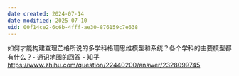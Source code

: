 ```yaml
---
date created: 2024-07-14
date modified: 2025-07-10
uid: 00f14ce2-6c6b-4fff-ae30-876159c7e638
---
```


如何才能构建查理芒格所说的多学科格珊思维模型和系统？各个学科的主要模型都有什么？- 通识地图的回答 - 知乎  
https://www.zhihu.com/question/22440200/answer/2328099745
